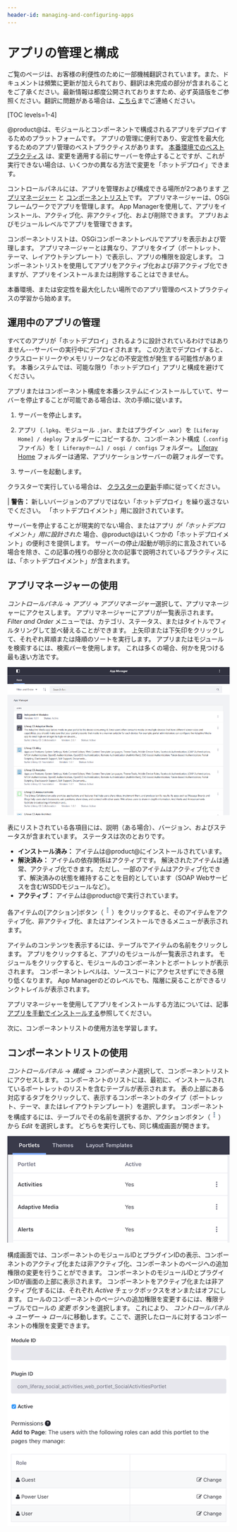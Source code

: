 ```yaml
---
header-id: managing-and-configuring-apps
---
```


# アプリの管理と構成

<p class="alert alert-info"><span class="wysiwyg-color-blue120">ご覧のページは、お客様の利便性のために一部機械翻訳されています。また、ドキュメントは頻繁に更新が加えられており、翻訳は未完成の部分が含まれることをご了承ください。最新情報は都度公開されておりますため、必ず英語版をご参照ください。翻訳に問題がある場合は、<a href="mailto:support-content-jp@liferay.com">こちら</a>までご連絡ください。</span></p>

[TOC levels=1-4]

@product@は、モジュールとコンポーネントで構成されるアプリをデプロイするためのプラットフォームです。 アプリの管理に便利であり、安定性を最大化するためのアプリ管理のベストプラクティスがあります。 [本番環境でのベストプラクティス](#managing-apps-in-production) は、変更を適用する前にサーバーを停止することですが、これが実行できない場合は、いくつかの異なる方法で変更を「ホットデプロイ」できます。

コントロールパネルには、アプリを管理および構成できる場所が2つあります [アプリマネージャー](#using-the-app-manager) と [コンポーネントリスト](#using-the-components-listing)です。 アプリマネージャーは、OSGiフレームワークでアプリを管理します。 App Managerを使用して、アプリをインストール、アクティブ化、非アクティブ化、および削除できます。 アプリおよびモジュールレベルでアプリを管理できます。

コンポーネントリストは、OSGiコンポーネントレベルでアプリを表示および管理します。 アプリマネージャーとは異なり、アプリをタイプ（ポートレット、テーマ、レイアウトテンプレート）で表示し、アプリの権限を設定します。 コンポーネントリストを使用してアプリをアクティブ化および非アクティブ化できますが、アプリをインストールまたは削除することはできません。

本番環境、または安定性を最大化したい場所でのアプリ管理のベストプラクティスの学習から始めます。

## 運用中のアプリの管理

すべてのアプリが「ホットデプロイ」されるように設計されているわけではありません---サーバーの実行中にデプロイされます。 この方法でデプロイすると、クラスロードリークやメモリリークなどの不安定性が発生する可能性があります。 本番システムでは、可能な限り「ホットデプロイ」アプリと構成を避けてください。

アプリまたはコンポーネント構成を本番システムにインストールしていて、サーバーを停止することが可能である場合は、次の手順に従います。

1.  サーバーを停止します。

2.  アプリ（`.lpkg`、モジュール `.jar`、またはプラグイン `.war`）を `[Liferay Home] / deploy` フォルダーにコピーするか、コンポーネント構成（`.config` ファイル）を `[ Liferayホーム] / osgi / configs` フォルダー。 [Liferay Home](/docs/7-1/deploy/-/knowledge_base/d/installing-liferay#liferay-home) フォルダーは通常、アプリケーションサーバーの親フォルダーです。

3.  サーバーを起動します。

クラスターで実行している場合は、 [クラスターの更新](/docs/7-1/deploy/-/knowledge_base/d/updating-a-cluster)手順に従ってください。

| **警告：** 新しいバージョンのアプリではない「ホットデプロイ」を繰り返さないでください。 「ホットデプロイメント」用に設計されています。

サーバーを停止することが現実的でない場合、またはアプリ *が「ホットデプロイメント」用に設計された* 場合、@product@はいくつかの「ホットデプロイメント」の便利さを提供します。 サーバーの停止/起動が明示的に言及されている場合を除き、この記事の残りの部分と次の記事で説明されているプラクティスには、「ホットデプロイメント」が含まれます。

## アプリマネージャーの使用

*コントロールパネル* → *アプリ* → *アプリマネージャー*選択して、アプリマネージャーにアクセスします。 アプリマネージャーにアプリが一覧表示されます。 *Filter and Order* メニューでは、カテゴリ、ステータス、またはタイトルでフィルタリングして並べ替えることができます。 上矢印または下矢印をクリックして、それぞれ昇順または降順のソートを実行します。 アプリまたはモジュールを検索するには、検索バーを使用します。 これは多くの場合、何かを見つける最も速い方法です。

![図1：App Managerでは、@product@インスタンスにインストールされたアプリを管理できます。](../../images/app-manager.png)

表にリストされている各項目には、説明（ある場合）、バージョン、およびステータスが含まれています。 ステータスは次のとおりです。

  - **インストール済み：** アイテムは@product@にインストールされています。
  - **解決済み：** アイテムの依存関係はアクティブです。 解決されたアイテムは通常、アクティブ化できます。 ただし、一部のアイテムはアクティブ化できず、解決済みの状態を維持することを目的としています（SOAP Webサービスを含むWSDDモジュールなど）。
  - **アクティブ：** アイテムは@product@で実行されています。

各アイテムの[アクション]ボタン（![Actions](../../images/icon-actions.png)）をクリックすると、そのアイテムをアクティブ化、非アクティブ化、またはアンインストールできるメニューが表示されます。

アイテムのコンテンツを表示するには、テーブルでアイテムの名前をクリックします。 アプリをクリックすると、アプリのモジュールが一覧表示されます。 モジュールをクリックすると、モジュールのコンポーネントとポートレットが表示されます。 コンポーネントレベルは、ソースコードにアクセスせずにできる限り低くなります。 App Managerのどのレベルでも、階層に戻ることができるリンクトレイルが表示されます。

アプリマネージャーを使用してアプリをインストールする方法については、記事 [アプリを手動でインストールする](/docs/7-1/user/-/knowledge_base/u/installing-apps-manually)参照してください。

次に、コンポーネントリストの使用方法を学習します。

## コンポーネントリストの使用

*コントロールパネル* → *構成* → *コンポーネント*選択して、コンポーネントリストにアクセスします。 コンポーネントのリストには、最初に、インストールされているポートレットのリストを含むテーブルが表示されます。 表の上部にある対応するタブをクリックして、表示するコンポーネントのタイプ（ポートレット、テーマ、またはレイアウトテンプレート）を選択します。 コンポーネントを構成するには、テーブルでその名前を選択するか、アクションボタン（![Actions](../../images/icon-actions.png)）から *Edit* を選択します。 どちらを実行しても、同じ構成画面が開きます。

![図2：コンポーネントリストでは、@product@インスタンスにインストールされたポートレット、テーマ、およびレイアウトテンプレートを管理できます。](../../images/components-list.png)

構成画面では、コンポーネントのモジュールIDとプラグインIDの表示、コンポーネントのアクティブ化または非アクティブ化、コンポーネントのページへの追加権限の変更を行うことができます。 コンポーネントのモジュールIDとプラグインIDが画面の上部に表示されます。 コンポーネントをアクティブ化または非アクティブ化するには、それぞれ *Active* チェックボックスをオンまたはオフにします。 ロールのコンポーネントのページへの追加権限を変更するには、権限テーブルでロールの *変更* ボタンを選択します。 これにより、 *コントロールパネル* → *ユーザー* → *ロール*に移動します。ここで、選択したロールに対するコンポーネントの権限を変更できます。

![図3：コンポーネントをアクティブまたは非アクティブにして、その権限を変更できます。](../../images/components-configuration.png)
